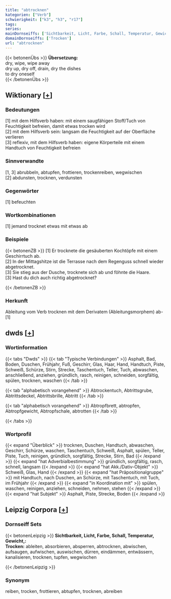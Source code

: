 ```yaml
---
title: "abtrocknen"
kategorien: ["Verb"]
schwierigkeit: ["k3", "h3", "r17"]
tags:
series:
mainDornseiffs: ['Sichtbarkeit, Licht, Farbe, Schall, Temperatur, Gewicht,']
domainDornseiffs: ['Trocken']
url: "abtrocknen"
---
```


{{< betonenÜbs >}}
**Übersetzung:**  
dry, wipe, wipe away  
dry up, dry off, drain, dry the dishes  
to dry oneself  
{{< /betonenÜbs >}}

## Wiktionary [[+](https://de.wiktionary.org/wiki/abtrocknen)]

### Bedeutungen
[1] mit dem Hilfsverb haben: mit einem saugfähigen Stoff/Tuch von Feuchtigkeit befreien, damit etwas trocken wird  
[2] mit dem Hilfsverb sein: langsam die Feuchtigkeit auf der Oberfläche verlieren  
[3] reflexiv, mit dem Hilfsverb haben: eigene Körperteile mit einem Handtuch von Feuchtigkeit befreien  

### Sinnverwandte
[1, 3] abrubbeln, abtupfen, frottieren, trockenreiben, wegwischen  
[2] abdunsten, trocknen, verdunsten  

### Gegenwörter
[1] befeuchten  

### Wortkombinationen
[1] jemand trocknet etwas mit etwas ab  

### Beispiele
{{< betonenZB >}}
[1] Er trocknete die gesäuberten Kochtöpfe mit einem Geschirrtuch ab.  
[2] In der Mittagshitze ist die Terrasse nach dem Regenguss schnell wieder abgetrocknet.  
[3] Sie stieg aus der Dusche, trocknete sich ab und föhnte die Haare.  
[3] Hast du dich auch richtig abgetrocknet?  

{{< /betonenZB >}}
### Herkunft
Ableitung vom Verb trocknen mit dem Derivatem (Ableitungsmorphem) ab-[1]  



## dwds [[+](https://www.dwds.de/wb/abtrocknen)]

### Wortinformation
{{< tabs "Dwds" >}}
{{< tab "Typische Verbindungen" >}}
Asphalt, Bad, Boden, Duschen, Frühjahr, Fuß, Geschirr, Glas, Haar, Hand, Handtuch, Piste, Schweiß, Schürze, Stirn, Strecke, Taschentuch, Teller, Tuch, abwaschen, anschließend, anziehen, gründlich, rasch, reinigen, schneiden, sorgfältig, spülen, trocknen, waschen
{{< /tab >}}

{{< tab "alphabetisch vorangehend" >}}
Abtrockentuch, Abtrittsgrube, Abtrittsdeckel, Abtrittsbrille, Abtritt
{{< /tab >}}

{{< tab "alphabetisch vorangehend" >}}
Abtropfbrett, abtropfen, Abtropfgewicht, Abtropfschale, abtrotten
{{< /tab >}}

{{< /tabs >}}

### Wortprofil
{{< expand "Überblick" >}} trocknen, Duschen, Handtuch, abwaschen, Geschirr, Schürze, waschen, Taschentuch, Schweiß, Asphalt, spülen, Teller, Piste, Tuch, reinigen, gründlich, sorgfältig, Strecke, Stirn, Bad {{< /expand >}}
{{< expand "hat Adverbialbestimmung" >}} gründlich, sorgfältig, rasch, schnell, langsam {{< /expand >}}
{{< expand "hat Akk./Dativ-Objekt" >}} Schweiß, Glas, Hand {{< /expand >}}
{{< expand "hat Präpositionalgruppe" >}} mit Handtuch, nach Duschen, an Schürze, mit Taschentuch, mit Tuch, im Frühjahr {{< /expand >}}
{{< expand "in Koordination mit" >}} spülen, waschen, reinigen, anziehen, schneiden, nehmen, stehen {{< /expand >}}
{{< expand "hat Subjekt" >}} Asphalt, Piste, Strecke, Boden {{< /expand >}}

## Leipzig Corpora [[+](https://corpora.uni-leipzig.de/en/res?word=abtrocknen&corpusId=deu_newscrawl-public_2018)]

### Dornseiff Sets
{{< betonenLeipzig >}}
**Sichtbarkeit, Licht, Farbe, Schall, Temperatur, Gewicht,:**  
**Trocken:** ableiten, absorbieren, absperren, abtrocknen, abwischen, aufsaugen, aufwischen, auswischen, dürren, eindämmen, entwässern, kanalisieren, trocknen, tupfen, wegwischen  

{{< /betonenLeipzig >}}

### Synonym
reiben, trocken, frottieren, abtupfen, trocknen, abreiben


